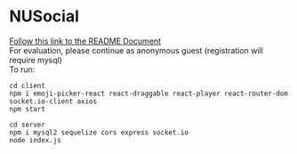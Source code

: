 # NUSocial

[Follow this link to the README Document](https://docs.google.com/document/d/1IJQ_--lYs1CFc_PG3hWkCoFHuZnktSOG3GNSxB0Mi2A/edit?usp=sharing)
<br>
For evaluation, please continue as anonymous guest (registration will require mysql)
<br>
To run: 

```
cd client
npm i emoji-picker-react react-draggable react-player react-router-dom socket.io-client axios
npm start

cd server
npm i mysql2 sequelize cors express socket.io
node index.js
```

